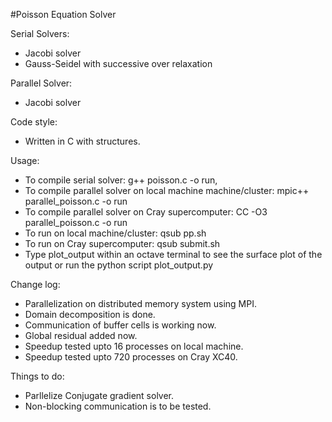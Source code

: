 #Poisson Equation Solver

Serial Solvers:
* Jacobi solver 
* Gauss-Seidel with successive over relaxation

Parallel Solver:
* Jacobi solver

Code style:
* Written in C with structures.

Usage:
* To compile serial solver: g++ poisson.c -o run, 
* To compile parallel solver on local machine machine/cluster: mpic++ parallel_poisson.c -o run
* To compile parallel solver on Cray supercomputer: CC -O3 parallel_poisson.c -o run
* To run on local machine/cluster: qsub pp.sh
* To run on Cray supercomputer: qsub submit.sh 
* Type plot_output within an octave terminal to see the surface plot of the output or run the python script plot_output.py

Change log:
* Parallelization on distributed memory system using MPI.
* Domain decomposition is done.
* Communication of buffer cells is working now.
* Global residual added now.
* Speedup tested upto 16 processes on local machine.
* Speedup tested upto 720 processes on Cray XC40.

Things to do:
* Parllelize Conjugate gradient solver.
* Non-blocking communication is to be tested.


